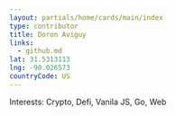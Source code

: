 ```yaml
---
layout: partials/home/cards/main/index
type: contributor
title: Doron Aviguy
links:
  - github.md
lat: 31.5313113
lng: -90.026573
countryCode: US
---
```


Interests: Crypto, Defi, Vanila JS, Go, Web
